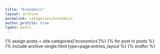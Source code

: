 ```yaml
---
title: "Economics"
layout: archive
permalink: categories/economics
author_profile: true
types: posts
---
```


{% assign posts = site.categories['economics']%}
{% for post in posts %}
  {% include archive-single.html type=page.entries_layout %}
{% endfor %}